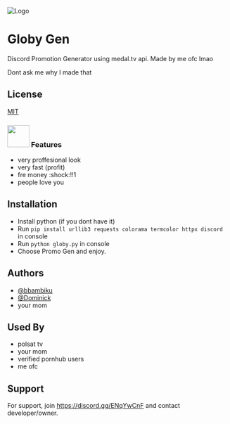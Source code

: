 
![Logo](https://cdn.discordapp.com/icons/988873429929295942/db6e253bcf5cdebdff81f5ae04d3cd4d.png?size=4096)


# Globy Gen

Discord Promotion Generator using medal.tv api.
Made by me ofc lmao

Dont ask me why I made that


## License

[MIT](https://choosealicense.com/licenses/mit/)

### <img src="https://c.tenor.com/-iJ1olfz7qsAAAAC/boost-discord.gif" width="50"> Features 

- very proffesional look
- very fast (profit)
- fre money :shock:!!1
- people love you


## Installation

- Install python (if you dont have it) 
- Run ```pip install urllib3 requests colorama termcolor httpx discord``` in console
- Run ```python globy.py``` in console
- Choose Promo Gen and enjoy. 
    
## Authors

- [@bbambiku](https://www.github.com/bbambiku)
- [@Dominick](https://www.github.com/OhEU)
- your mom


## Used By

- polsat tv
- your mom
- verified pornhub users
- me ofc


## Support

For support, join https://discord.gg/ENqYwCnF and contact developer/owner.

